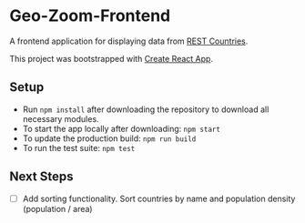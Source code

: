 # Geo-Zoom-Frontend

A frontend application for displaying data from [REST Countries](restcountries.eu).

This project was bootstrapped with [Create React App](https://github.com/facebook/create-react-app).

## Setup

* Run `npm install` after downloading the repository to download all necessary modules.
* To start the app locally after downloading: `npm start`
* To update the production build: `npm run build`
* To run the test suite: `npm test`

## Next Steps

* [ ] Add sorting functionality. Sort countries by name and population density (population / area)
